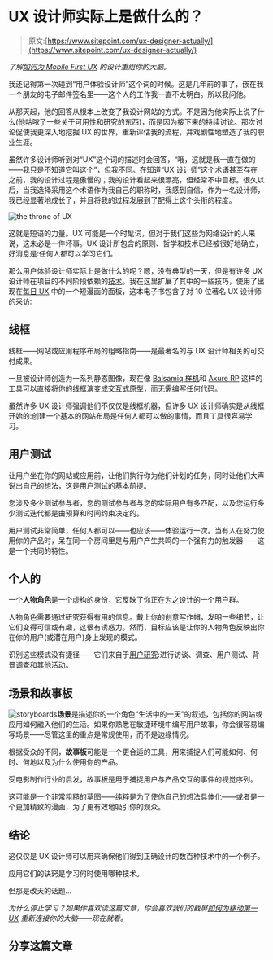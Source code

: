 # UX 设计师实际上是做什么的？

> 原文:[https://www.sitepoint.com/ux-designer-actually/](https://www.sitepoint.com/ux-designer-actually/)

*了解[如何为 Mobile First UX](https://www.sitepoint.com/premium/screencasts/how-to-rewire-your-brain-for-mobile-first-ux) 的设计重组你的大脑。*

我还记得第一次碰到“用户体验设计师”这个词的时候。这是几年前的事了，嵌在我一个朋友的电子邮件签名里——这个人的工作我一直不太明白。所以我问他。

从那天起，他的回答从根本上改变了我设计网站的方式。不是因为他实际上说了什么(他咕哝了一些关于可用性和研究的东西)，而是因为接下来的持续讨论。那次讨论促使我更深入地挖掘 UX 的世界，重新评估我的流程，并戏剧性地塑造了我的职业生涯。

虽然许多设计师听到对“UX”这个词的描述时会回答，“哦，这就是我一直在做的——我只是不知道它叫这个”，但我不同。在知道“UX 设计师”这个术语甚至存在之前，我的设计过程是傲慢的；我的设计看起来很漂亮，但经常不中目标。很久以后，当我选择采用这个术语作为我自己的职称时，我感到自信，作为一名设计师，我已经显著地成长了，并且将我的过程发展到了配得上这个头衔的程度。

![the throne of UX](../Images/df7b503fc5b95b0f7be2b48e588e9c4f.png)

这就是短语的力量。UX 可能是一个时髦词，但对于我们这些为网络设计的人来说，这未必是一件坏事。UX 设计所包含的原则、哲学和技术已经被很好地确立，好消息是:任何人都可以学习它们。

那么用户体验设计师实际上是做什么的呢？嗯，没有典型的一天，但是有许多 UX 设计师在项目的不同阶段依赖的[技术](http://uxmastery.com/resources/techniques/)。我在这里扩展了其中的一些技巧，使用了出现在[每日 UX](http://uxmastery.com/everyday-ux/) 中的一个短漫画的面板，这本电子书包含了对 10 位著名 UX 设计师的采访:

## 线框

线框——网站或应用程序布局的粗略指南——是最著名的与 UX 设计师相关的可交付成果。

一旦被设计师创造为一系列静态图像，现在像 [Balsamiq 样机](http://balsamiq.com/)和 [Axure RP](http://axure.com/) 这样的工具可以直接将你的线框演变成交互式原型，而无需编写任何代码。

虽然许多 UX 设计师强调他们不仅仅是线框机器，但许多 UX 设计师确实是从线框开始的:创建一个基本的网站布局是任何人都可以做的事情，而且工具很容易学习。

## 用户测试

让用户坐在你的网站或应用前，让他们执行你为他们计划的任务，同时让他们大声说出自己的想法，这是用户测试的基本前提。

您涉及多少测试参与者，您的测试参与者与您的实际用户有多匹配，以及您运行多少测试迭代都是由预算和时间约束决定的。

用户测试非常简单，任何人都可以——也应该——体验运行一次。当有人在努力使用你的产品时，呆在同一个房间里是与用户产生共鸣的一个强有力的触发器——这是一个共同的特性。

## 个人的

一个**人物角色**是一个虚构的身份，它反映了你正在为之设计的一个用户群。

人物角色需要通过研究获得有用的信息。戴上你的创意写作帽，发明一些细节，让它们变得可信或有趣，这很有诱惑力。然而，目标应该是让你的人物角色反映出你在你的用户(或潜在用户)身上发现的模式。

识别这些模式没有捷径——它们来自于[用户研究](http://uxmastery.com/resources/techniques/?table_filter=research):进行访谈、调查、用户测试、背景调查和其他活动。

## 场景和故事板

![storyboards](../Images/b190b1c3678560499387cb9c4725302b.png)**场景**是描述你的一个角色“生活中的一天”的叙述，包括你的网站或应用如何融入他们的生活。如果你熟悉在敏捷环境中编写用户故事，你会很容易编写场景——尽管这里的重点是常规使用，而不是边缘情况。

根据受众的不同，**故事板**可能是一个更合适的工具，用来捕捉人们可能如何、何时、何地以及为什么使用你的产品。

受电影制作行业的启发，故事板是用于捕捉用户与产品交互的事件的视觉序列。

这可能是一个非常粗糙的草图——纯粹是为了使你自己的想法具体化——或者是一个更加精致的漫画，为了更有效地吸引你的观众。

## 结论

这仅仅是 UX 设计师可以用来确保他们得到正确设计的数百种技术中的一个例子。

应用它们的诀窍是学习何时使用哪种技术。

但那是改天的话题…

*为什么停止学习？如果你喜欢读这篇文章，你会喜欢我们的截屏[如何为移动第一 UX](https://www.sitepoint.com/premium/screencasts/how-to-rewire-your-brain-for-mobile-first-ux) 重新连接你的大脑——现在就看。*

## 分享这篇文章